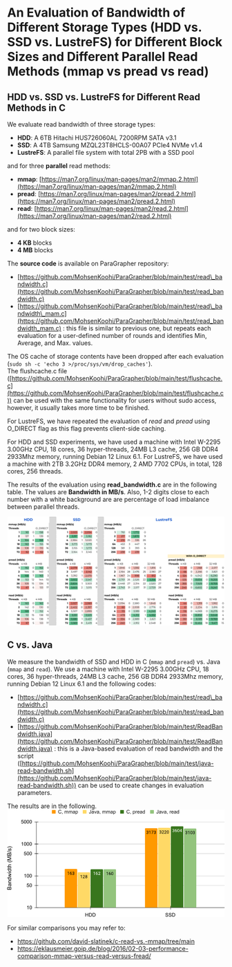 
# An Evaluation of Bandwidth of Different Storage Types (HDD vs. SSD vs. LustreFS) for Different Block Sizes and Different Parallel Read Methods (mmap vs pread vs read)

## HDD vs. SSD vs. LustreFS for Different Read Methods in C

We evaluate read bandwidth of three storage types:

*   **HDD**: A 6TB Hitachi HUS726060AL 7200RPM SATA v3.1
*   **SSD**: A 4TB Samsung MZQL23T8HCLS-00A07 PCIe4 NVMe v1.4
*   **LustreFS**: A parallel file system with total 2PB with a SSD pool

and for three **parallel** read methods:

*   **mmap**: [https://man7.org/linux/man-pages/man2/mmap.2.html](https://man7.org/linux/man-pages/man2/mmap.2.html)
*   **pread**: [https://man7.org/linux/man-pages/man2/pread.2.html](https://man7.org/linux/man-pages/man2/pread.2.html)
*   **read**: [https://man7.org/linux/man-pages/man2/read.2.html](https://man7.org/linux/man-pages/man2/read.2.html)

and for two block sizes:

*   **4 KB** blocks
*   **4 MB** blocks

The **source code** is available on ParaGrapher repository:

*   [https://github.com/MohsenKoohi/ParaGrapher/blob/main/test/read\_bandwidth.c](https://github.com/MohsenKoohi/ParaGrapher/blob/main/test/read_bandwidth.c)
*   [https://github.com/MohsenKoohi/ParaGrapher/blob/main/test/read\_bandwidth\_mam.c](https://github.com/MohsenKoohi/ParaGrapher/blob/main/test/read_bandwidth_mam.c) : this file is similar to previous one, but repeats each evaluation for a user-defined number of rounds and identifies Min, Average, and Max. values.

The OS cache of storage contents have been dropped after each evaluation  
(`sudo sh -c 'echo 3 >/proc/sys/vm/drop_caches'`).  
The flushcache.c file ([https://github.com/MohsenKoohi/ParaGrapher/blob/main/test/flushcache.c](https://github.com/MohsenKoohi/ParaGrapher/blob/main/test/flushcache.c)) can be used with the same functionality for users without sudo access, however, it usually takes more time to be finished.

For LustreFS, we have repeated the evaluation of _read_ and _pread_ using O\_DIRECT flag as this flag prevents client-side caching.

For HDD and SSD experiments, we have used a machine with Intel W-2295 3.00GHz CPU, 18 cores, 36 hyper-threads, 24MB L3 cache, 256 GB DDR4 2933Mhz memory, running Debian 12 Linux 6.1. For LustreFS, we have used a machine with 2TB 3.2GHz DDR4 memory, 2 AMD 7702 CPUs, in total, 128 cores, 256 threads.

The results of the evaluation using **read\_bandwidth.c** are in the following table. The values are **Bandwidth in MB/s**. Also, 1-2 digits close to each number with a white background are are percentage of load imbalance between parallel threads.

[![](images/hdd-ssd-lustre.png)](../../../raw/main/doc/images/hdd-ssd-lustre.png)


## C vs. Java

We measure the bandwidth of SSD and HDD in C (`mmap` and `pread`) vs. Java (`mmap` and `read`). 
We use a machine with Intel W-2295 3.00GHz CPU, 18 cores, 36 hyper-threads, 24MB L3 cache, 256 GB DDR4 2933Mhz memory, running Debian 12 Linux 6.1 and the following codes:

*   [https://github.com/MohsenKoohi/ParaGrapher/blob/main/test/read\_bandwidth.c](https://github.com/MohsenKoohi/ParaGrapher/blob/main/test/read_bandwidth.c)
*   [https://github.com/MohsenKoohi/ParaGrapher/blob/main/test/ReadBandwidth.java](https://github.com/MohsenKoohi/ParaGrapher/blob/main/test/ReadBandwidth.java) : this is a Java-based evaluation of read bandwidth and the script ([https://github.com/MohsenKoohi/ParaGrapher/blob/main/test/java-read-bandwidth.sh](https://github.com/MohsenKoohi/ParaGrapher/blob/main/test/java-read-bandwidth.sh)) can be used to create changes in evaluation parameters.

The results are in the following.
[![](images/cjava.png)](../../../raw/main/doc/images/cjava.png)

For similar comparisons you may refer to:
- https://github.com/david-slatinek/c-read-vs.-mmap/tree/main
- https://eklausmeier.goip.de/blog/2016/02-03-performance-comparison-mmap-versus-read-versus-fread/